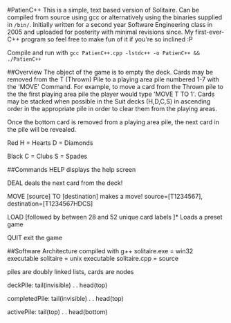 #PatienC++
This is a simple, text based version of Solitaire. Can be compiled from source using gcc or alternatively using the binaries supplied in `/bin/`. Initially written for a second year Software Engineering class in 2005 and uploaded for posterity with minimal revisions since. My first-ever-C++ program so feel free to make fun of it if you're so inclined :P

Compile and run with `gcc PatienC++.cpp -lstdc++ -o PatienC++ && ./PatienC++`

##Overview
The object of the game is to empty the deck. Cards may be removed from the T (Thrown) Pile to a playing area pile numbered 1-7 with the 'MOVE' Command. For example, to move a card from the Thrown pile to the the first playing area pile the player would type 'MOVE T TO 1'. Cards may be stacked when possible in the Suit decks (H,D,C,S) in ascending order in the appropriate pile in order to clear them from the playing areas.

Once the bottom card is removed from a playing area pile, the next card in the pile will be revealed.

Red
H = Hearts
D = Diamonds

Black
C = Clubs
S = Spades

##Commands
HELP
      displays the help screen

DEAL
      deals the next card from the deck!

MOVE [source] TO [destination]
      makes a move! source=[T1234567], destination=[T1234567HDCS]

LOAD [followed by between 28 and 52 unique card labels ]*
       Loads a preset game

QUIT
       exit the game

##Software Architecture
compiled with g++
solitaire.exe = win32 executable
solitaire = unix executable
solitaire.cpp = source

piles are doubly linked lists, cards are nodes

deckPile:
tail(invisible)
.
.
head(top)

completedPile:
tail(invisible)
.
.
head(top)

activePile:
tail(top)
.
.
head(bottom)
